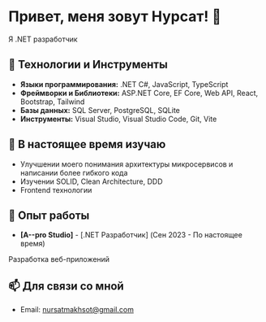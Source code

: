 # Привет, меня зовут Нурсат! 👋

Я .NET разработчик

## 🔧 Технологии и Инструменты

- **Языки программирования:** .NET C#, JavaScript, TypeScript
- **Фреймворки и Библиотеки:** ASP.NET Core, EF Core, Web API, React, Bootstrap, Tailwind
- **Базы данных:** SQL Server, PostgreSQL, SQLite
- **Инструменты:** Visual Studio, Visual Studio Code, Git, Vite

## 🌱 В настоящее время изучаю

- Улучшении моего понимания архитектуры микросервисов и написании более гибкого кода
- Изучении SOLID, Clean Architecture, DDD
- Frontend технологии

## 💼 Опыт работы

- **[A--pro Studio]** - [.NET Разработчик] (Сен 2023 - По настоящее время)

Разработка веб-приложений

## 📫 Для связи со мной

- Email: nursatmakhsot@gmail.com
